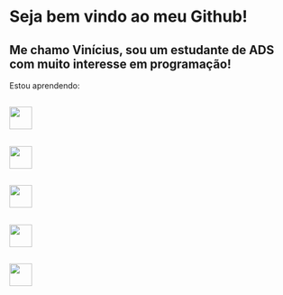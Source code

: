 # Seja bem vindo ao meu Github!
## Me chamo Vinícius, sou um estudante de ADS com muito interesse em programação!
Estou aprendendo:
## <img src="https://cdn.jsdelivr.net/gh/devicons/devicon/icons/html5/html5-original.svg" width="40" height="40"/>
## <img src="https://cdn.jsdelivr.net/gh/devicons/devicon/icons/javascript/javascript-original.svg" width="40" height="40"/>
## <img src="https://cdn.jsdelivr.net/gh/devicons/devicon/icons/nodejs/nodejs-original-wordmark.svg" width="40" height="40"/>
## <img src="https://cdn.jsdelivr.net/gh/devicons/devicon/icons/react/react-original.svg" width="40" height="40"/>
## <img src="https://cdn.jsdelivr.net/gh/devicons/devicon/icons/typescript/typescript-original.svg" width="40" height="40"/>




          

          
